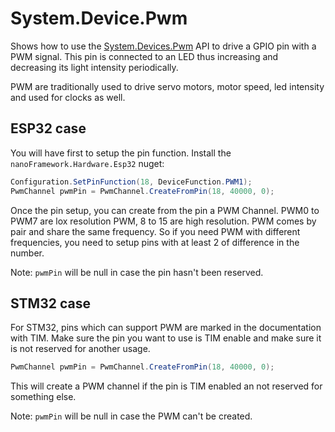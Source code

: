 # System.Device.Pwm

Shows how to use the [System.Devices.Pwm](https://github.com/nanoframework/System.Device.Pwm) API to drive a GPIO pin with a PWM signal. This pin is connected to an LED thus increasing and decreasing its light intensity periodically.

PWM are traditionally used to drive servo motors, motor speed, led intensity and used for clocks as well.

## ESP32 case

You will have first to setup the pin function. Install the `nanoFramework.Hardware.Esp32` nuget:

```csharp
Configuration.SetPinFunction(18, DeviceFunction.PWM1);
PwmChannel pwmPin = PwmChannel.CreateFromPin(18, 40000, 0);
```

Once the pin setup, you can create from the pin a PWM Channel. PWM0 to PWM7 are lox resolution PWM, 8 to 15 are high resolution. PWM comes by pair and share the same frequency. So if you need PWM with different frequencies, you need to setup pins with at least 2 of difference in the number.

Note: `pwmPin` will be null in case the pin hasn't been reserved.

## STM32 case

For STM32, pins which can support PWM are marked in the documentation with TIM. Make sure the pin you want to use is TIM enable and make sure it is not reserved for another usage.

```csharp
PwmChannel pwmPin = PwmChannel.CreateFromPin(18, 40000, 0);
```

This will create a PWM channel if the pin is TIM enabled an not reserved for something else.

Note: `pwmPin` will be null in case the PWM can't be created.

